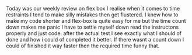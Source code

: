 Today was our weekly review on flex box
I realise when it comes to time restraints I tend to make silly 
mistakes then get flustered. I knew how to make my code shorter and flex-box
is quite easy for me but the time count down makes me panic I have to settle myself down
read the instructons properly and just code. after the actual test I see exactly 
what I should of done and how i could of completed it better.
If there wasnt a count down I could of finished it way faster then the required time
funny that.
